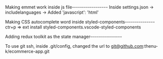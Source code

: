 Making emmet work inside js file------------------
    Inside settings.json -> includelanguages -> Added 'javascript': 'html'

Making CSS autocomplete word inside styled-components---------------
    ctr+p => ext install styled-components.vscode-styled-components

Adding redux toolkit as the state manager----------------

To use git ssh, inside .git/config, changed the url to git@github.com:thenu-k/ecommerce-app.git